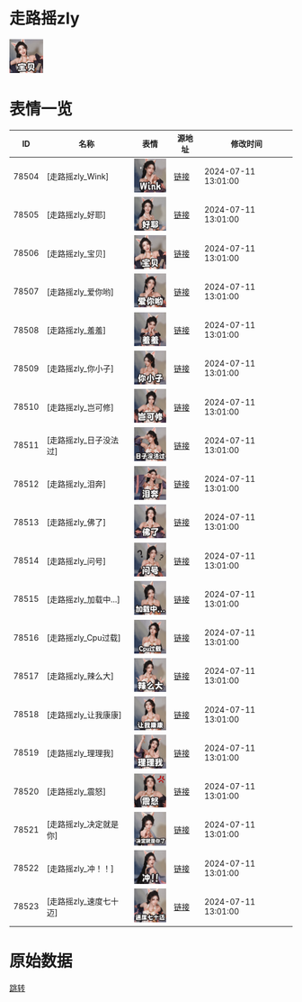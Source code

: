 # 走路摇zly

<img src="./cover.png" height="60" alt="cover" />

# 表情一览

|ID|名称|表情|源地址|修改时间|
|----|----|----|----|----|
|78504|[走路摇zly_Wink]|<img src="./pic/078504_%5B走路摇zly_Wink%5D.png" height="60" alt="Wink"/>|[链接](https://i0.hdslb.com/bfs/garb/9e8fb32b118e90ce868c1834548604d7d103e21e.png)|2024-07-11 13:01:00|
|78505|[走路摇zly_好耶]|<img src="./pic/078505_%5B走路摇zly_好耶%5D.png" height="60" alt="好耶"/>|[链接](https://i0.hdslb.com/bfs/garb/bb79990d85939c73ebf262e5bf88988d7c7c8f0e.png)|2024-07-11 13:01:00|
|78506|[走路摇zly_宝贝]|<img src="./pic/078506_%5B走路摇zly_宝贝%5D.png" height="60" alt="宝贝"/>|[链接](https://i0.hdslb.com/bfs/garb/f73196d1e4181ca7f08a318a8b7049dc8eaef234.png)|2024-07-11 13:01:00|
|78507|[走路摇zly_爱你哟]|<img src="./pic/078507_%5B走路摇zly_爱你哟%5D.png" height="60" alt="爱你哟"/>|[链接](https://i0.hdslb.com/bfs/garb/fb78babf1aeecaefb6ff6fe961fc43eaaadb5f6c.png)|2024-07-11 13:01:00|
|78508|[走路摇zly_羞羞]|<img src="./pic/078508_%5B走路摇zly_羞羞%5D.png" height="60" alt="羞羞"/>|[链接](https://i0.hdslb.com/bfs/garb/eadd5448ddf8aee6146162ead8c3b47ac7f480f1.png)|2024-07-11 13:01:00|
|78509|[走路摇zly_你小子]|<img src="./pic/078509_%5B走路摇zly_你小子%5D.png" height="60" alt="你小子"/>|[链接](https://i0.hdslb.com/bfs/garb/f9b73b00608cf0811fd1fc979e973c5f082be24f.png)|2024-07-11 13:01:00|
|78510|[走路摇zly_岂可修]|<img src="./pic/078510_%5B走路摇zly_岂可修%5D.png" height="60" alt="岂可修"/>|[链接](https://i0.hdslb.com/bfs/garb/bbc3cb5608d057063e7411881f506850a863dafe.png)|2024-07-11 13:01:00|
|78511|[走路摇zly_日子没法过]|<img src="./pic/078511_%5B走路摇zly_日子没法过%5D.png" height="60" alt="日子没法过"/>|[链接](https://i0.hdslb.com/bfs/garb/e2c63c959fed81af60ff7db94f3ac818eba471eb.png)|2024-07-11 13:01:00|
|78512|[走路摇zly_泪奔]|<img src="./pic/078512_%5B走路摇zly_泪奔%5D.png" height="60" alt="泪奔"/>|[链接](https://i0.hdslb.com/bfs/garb/319b70da0193b105672788edf2a4030576f8ea20.png)|2024-07-11 13:01:00|
|78513|[走路摇zly_佛了]|<img src="./pic/078513_%5B走路摇zly_佛了%5D.png" height="60" alt="佛了"/>|[链接](https://i0.hdslb.com/bfs/garb/0d213fd6ac5375a801374ec971e5c921cee4b864.png)|2024-07-11 13:01:00|
|78514|[走路摇zly_问号]|<img src="./pic/078514_%5B走路摇zly_问号%5D.png" height="60" alt="问号"/>|[链接](https://i0.hdslb.com/bfs/garb/25cb26c9bb26ba3fbc2dd7a71f79b95629c5c5e1.png)|2024-07-11 13:01:00|
|78515|[走路摇zly_加载中...]|<img src="./pic/078515_%5B走路摇zly_加载中...%5D.png" height="60" alt="加载中..."/>|[链接](https://i0.hdslb.com/bfs/garb/a1417f445c0d2fc44872a0390a145d824f91ce62.png)|2024-07-11 13:01:00|
|78516|[走路摇zly_Cpu过载]|<img src="./pic/078516_%5B走路摇zly_Cpu过载%5D.png" height="60" alt="Cpu过载"/>|[链接](https://i0.hdslb.com/bfs/garb/07edbbd08fe251fb336c5cc9dcc733a0085f3a20.png)|2024-07-11 13:01:00|
|78517|[走路摇zly_辣么大]|<img src="./pic/078517_%5B走路摇zly_辣么大%5D.png" height="60" alt="辣么大"/>|[链接](https://i0.hdslb.com/bfs/garb/6e74f2501d50a7ad63fc0a1f1a85bc88573db44f.png)|2024-07-11 13:01:00|
|78518|[走路摇zly_让我康康]|<img src="./pic/078518_%5B走路摇zly_让我康康%5D.png" height="60" alt="让我康康"/>|[链接](https://i0.hdslb.com/bfs/garb/e26153f971ef6c3a519f829fc2006b0ffe546ae0.png)|2024-07-11 13:01:00|
|78519|[走路摇zly_理理我]|<img src="./pic/078519_%5B走路摇zly_理理我%5D.png" height="60" alt="理理我"/>|[链接](https://i0.hdslb.com/bfs/garb/f4fbe6ac47f8e6496940e8330fe7813d49835c20.png)|2024-07-11 13:01:00|
|78520|[走路摇zly_震怒]|<img src="./pic/078520_%5B走路摇zly_震怒%5D.png" height="60" alt="震怒"/>|[链接](https://i0.hdslb.com/bfs/garb/146a84d9d1079d3c40c602e04cf1cab78fd0a7c1.png)|2024-07-11 13:01:00|
|78521|[走路摇zly_决定就是你]|<img src="./pic/078521_%5B走路摇zly_决定就是你%5D.png" height="60" alt="决定就是你"/>|[链接](https://i0.hdslb.com/bfs/garb/0d86f3c890431ca6435a03eec772db795c9f0941.png)|2024-07-11 13:01:00|
|78522|[走路摇zly_冲！！]|<img src="./pic/078522_%5B走路摇zly_冲！！%5D.png" height="60" alt="冲！！"/>|[链接](https://i0.hdslb.com/bfs/garb/c96b56f8dddc0a496f4a15ee2469cb2ca6570bcd.png)|2024-07-11 13:01:00|
|78523|[走路摇zly_速度七十迈]|<img src="./pic/078523_%5B走路摇zly_速度七十迈%5D.png" height="60" alt="速度七十迈"/>|[链接](https://i0.hdslb.com/bfs/garb/0295152a9c9789cd224c0fd8590f3971e8e0114e.png)|2024-07-11 13:01:00|

# 原始数据

[跳转](./raw.json)

